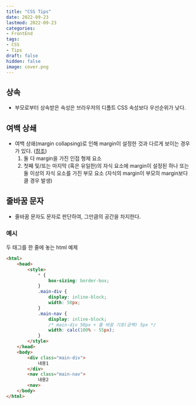 ```yaml
---
title: "CSS Tips"
date: 2022-09-23
lastmod: 2022-09-23
categories:
- FrontEnd
tags:
- CSS
- Tips
draft: false
hidden: false
image: cover.png
---
```


## 상속

- 부모로부터 상속받은 속성은 브라우저의 디폴트 CSS 속성보다 우선순위가 낮다.

## 여백 상쇄

- 여백 상쇄(margin collapsing)로 인해 margin이 설정한 것과 다르게 보이는 경우가 있다. ([참조](https://developer.mozilla.org/ko/docs/Web/CSS/CSS_Box_Model/Mastering_margin_collapsing))
    1. 둘 다 margin을 가진 인접 형제 요소
    2. 첫째 및/또는 마지막 (혹은 유일한)의 자식 요소에 margin이 설정된 하나 또는 둘 이상의 자식 요소를 가진 부모 요소 (자식의 margin이 부모의 margin보다 클 경우 발생)

## 줄바꿈 문자

- 줄바꿈 문자도 문자로 판단하여, 그만큼의 공간을 차지한다.

### 예시

두 태그를 한 줄에 놓는 html 예제

```html
<html>
    <head>
        <style>
            * {
                box-sizing: border-box;
            }
            .main-div {
                display: inline-block;
                width: 50px;
            }
            .main-nav {
                display: inline-block;
                /* main-div 50px + 줄 바꿈 기호(공백) 5px */
                width: calc(100% - 55px);
            }
        </style>
    </head>
    <body>
        <div class="main-div">
            내용1
        </div>
        <nav class="main-nav">
            내용2
        <nav>
    </body>
</html>
```
